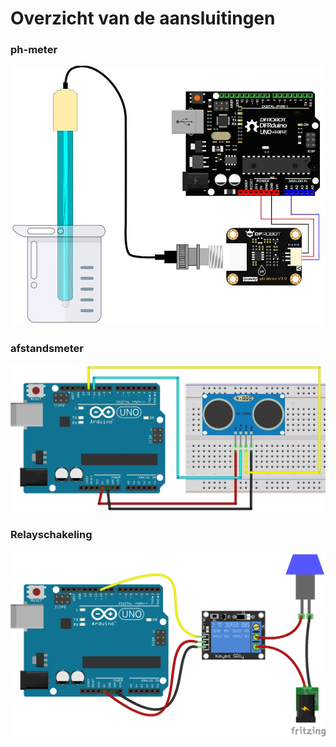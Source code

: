 # Overzicht van de aansluitingen

### ph-meter

![Ph meter](/img/phmeter.jpg)

### afstandsmeter

![Afstandsmeter](/img/afstand.jpg)




### Relayschakeling

![Relay schakeling](/img/relay.png)


